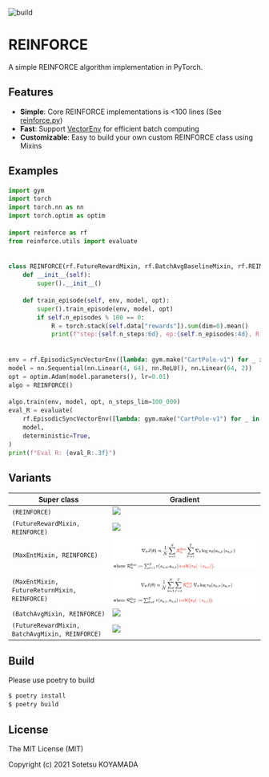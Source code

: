 ![build](https://github.com/sotetsuk/reinforce/workflows/build/badge.svg)

# REINFORCE
A simple REINFORCE algorithm implementation in PyTorch.

## Features

- **Simple**: Core REINFORCE implementations is <100 lines (See [reinforce.py](https://github.com/sotetsuk/reinforce/blob/master/reinforce/reinforce.py))
- **Fast**: Support [VectorEnv](https://github.com/openai/gym/blob/master/gym/vector/vector_env.py) for efficient batch computing
- **Customizable**: Easy to build your own custom REINFORCE class using Mixins

## Examples

```py
import gym
import torch
import torch.nn as nn
import torch.optim as optim

import reinforce as rf
from reinforce.utils import evaluate


class REINFORCE(rf.FutureRewardMixin, rf.BatchAvgBaselineMixin, rf.REINFORCE):
    def __init__(self):
        super().__init__()

    def train_episode(self, env, model, opt):
        super().train_episode(env, model, opt)
        if self.n_episodes % 100 == 0:
            R = torch.stack(self.data["rewards"]).sum(dim=0).mean()
            print(f"step:{self.n_steps:6d}, ep:{self.n_episodes:4d}, R:{R:.3f}")


env = rf.EpisodicSyncVectorEnv([lambda: gym.make("CartPole-v1") for _ in range(10)])
model = nn.Sequential(nn.Linear(4, 64), nn.ReLU(), nn.Linear(64, 2))
opt = optim.Adam(model.parameters(), lr=0.01)
algo = REINFORCE()

algo.train(env, model, opt, n_steps_lim=100_000)
eval_R = evaluate(
    rf.EpisodicSyncVectorEnv([lambda: gym.make("CartPole-v1") for _ in range(10)]),
    model,
    deterministic=True,
)
print(f"Eval R: {eval_R:.3f}")
```

## Variants

|Super class|Gradient|
|---|---|
|`(REINFORCE)`   | ![](./fig/rf1.png)  |
|`(FutureRewardMixin, REINFORCE)`   | ![](./fig/rf2.png)  |
|`(MaxEntMixin, REINFORCE)`   | ![](./fig/rf5.png)  |
|`(MaxEntMixin, FutureReturnMixin, REINFORCE)`   | ![](./fig/rf6.png)  |
|`(BatchAvgMixin, REINFORCE)`   | ![](./fig/rf3.png)  |
|`(FutureRewardMixin, BatchAvgMixin, REINFORCE)`   | ![](./fig/rf4.png)  |

## Build
Please use poetry to build

```sh
$ poetry install
$ poetry build
```

## License
The MIT License (MIT)

Copyright (c) 2021 Sotetsu KOYAMADA
